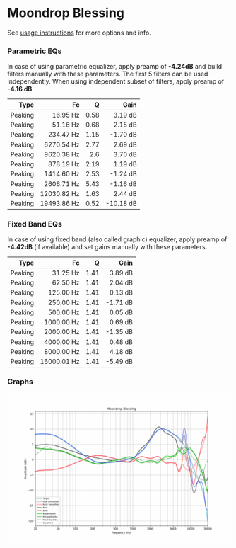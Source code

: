 # Moondrop Blessing
See [usage instructions](https://github.com/jaakkopasanen/AutoEq#usage) for more options and info.

### Parametric EQs
In case of using parametric equalizer, apply preamp of **-4.24dB** and build filters manually
with these parameters. The first 5 filters can be used independently.
When using independent subset of filters, apply preamp of **-4.16 dB**.

| Type    | Fc          |    Q | Gain      |
|--------:|------------:|-----:|----------:|
| Peaking | 16.95 Hz    | 0.58 | 3.19 dB   |
| Peaking | 51.16 Hz    | 0.68 | 2.15 dB   |
| Peaking | 234.47 Hz   | 1.15 | -1.70 dB  |
| Peaking | 6270.54 Hz  | 2.77 | 2.69 dB   |
| Peaking | 9620.38 Hz  | 2.6  | 3.70 dB   |
| Peaking | 878.19 Hz   | 2.19 | 1.19 dB   |
| Peaking | 1414.60 Hz  | 2.53 | -1.24 dB  |
| Peaking | 2606.71 Hz  | 5.43 | -1.16 dB  |
| Peaking | 12030.82 Hz | 1.63 | 2.44 dB   |
| Peaking | 19493.86 Hz | 0.52 | -10.18 dB |

### Fixed Band EQs
In case of using fixed band (also called graphic) equalizer, apply preamp of **-4.42dB**
(if available) and set gains manually with these parameters.

| Type    | Fc          |    Q | Gain     |
|--------:|------------:|-----:|---------:|
| Peaking | 31.25 Hz    | 1.41 | 3.89 dB  |
| Peaking | 62.50 Hz    | 1.41 | 2.04 dB  |
| Peaking | 125.00 Hz   | 1.41 | 0.13 dB  |
| Peaking | 250.00 Hz   | 1.41 | -1.71 dB |
| Peaking | 500.00 Hz   | 1.41 | 0.05 dB  |
| Peaking | 1000.00 Hz  | 1.41 | 0.69 dB  |
| Peaking | 2000.00 Hz  | 1.41 | -1.35 dB |
| Peaking | 4000.00 Hz  | 1.41 | 0.48 dB  |
| Peaking | 8000.00 Hz  | 1.41 | 4.18 dB  |
| Peaking | 16000.01 Hz | 1.41 | -5.49 dB |

### Graphs
![](./Moondrop%20Blessing.png)